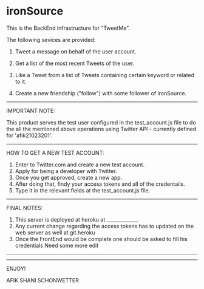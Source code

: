 # ironSource

This is the BackEnd infrastructure for “TweetMe”.

The following sevices are provided:

1. Tweet a message on behalf of the user account.

2. Get a list of the most recent Tweets of the user.

3. Like a Tweet from a list of Tweets containing certain keyword or related to it.

4. Create a new friendship ("follow") with some follower of ironSource.

--------------------------------------------------------------------------------

IMPORTANT NOTE:

This product serves the test user configured in the test_account.js file to do the all the mentioned above operations using Twitter API - currently defined for 'afik21023201'.

--------------------------------------------------------------------------------

HOW TO GET A NEW TEST ACCOUNT:

1) Enter to Twitter.com and create a new test account.
2) Apply for being a developer with Twitter.
3) Once you get approved, create a new app.
4) After doing that, findy your access tokens and all of the credentails.
5) Type it in the relevant fields at the test_account.js file.

--------------------------------------------------------------------------------

FINAL NOTES:

1) This server is deployed at heroku at _____________
2) Any current change regarding the access tokens has to updated on the web server as well at git.heroku
3) Once the FrontEnd would be complete one should be asked to fill his credentials 
Need some more edit 

--------------------------------------------------------------------------------


--------------------------------------------------------------------------------

ENJOY!

AFIK SHANI SCHONWETTER

